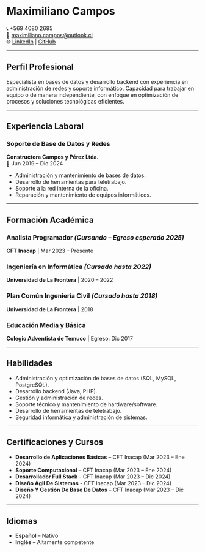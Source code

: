 # Maximiliano Campos

📞 +569 4080 2695  
📧 maximiliano.campos@outlook.cl  
🌐 [LinkedIn](https://www.linkedin.com/in/maximiliano-campos-055a921a9) | [GitHub](https://github.com/M-akishi)  

---

## Perfil Profesional
Especialista en bases de datos y desarrollo backend con experiencia en administración de redes y soporte informático. Capacidad para trabajar en equipo o de manera independiente, con enfoque en optimización de procesos y soluciones tecnológicas eficientes.

---

## Experiencia Laboral
### Soporte de Base de Datos y Redes  
**Constructora Campos y Pérez Ltda.**  
📅 Jun 2019 – Dic 2024  

- Administración y mantenimiento de bases de datos.
- Desarrollo de herramientas para teletrabajo.
- Soporte a la red interna de la oficina.
- Reparación y mantenimiento de equipos informáticos.

---

## Formación Académica
### Analista Programador *(Cursando – Egreso esperado 2025)*  
**CFT Inacap** | Mar 2023 – Presente  

### Ingeniería en Informática *(Cursado hasta 2022)*  
**Universidad de La Frontera** | 2020 – 2022  

### Plan Común Ingeniería Civil *(Cursado hasta 2018)*  
**Universidad de La Frontera** | 2018  

### Educación Media y Básica  
**Colegio Adventista de Temuco** | Egreso: Dic 2017  

---

## Habilidades
- Administración y optimización de bases de datos (SQL, MySQL, PostgreSQL).
- Desarrollo backend (Java, PHP).
- Gestión y administración de redes.
- Soporte técnico y mantenimiento de hardware/software.
- Desarrollo de herramientas de teletrabajo.
- Seguridad informática y administración de sistemas.

---

## Certificaciones y Cursos
- **Desarrollo de Aplicaciones Básicas** – CFT Inacap (Mar 2023 – Ene 2024)
- **Soporte Computacional** – CFT Inacap (Mar 2023 – Ene 2024)
- **Desarrollador Full Stack** - CFT Inacap (Mar 2023 – Dic 2024)
- **Diseño Ágil De Sistemas** - CFT Inacap (Mar 2023 – Dic 2024)
- **Diseño Y Gestión De Base De Datos** – CFT Inacap (Mar 2023 – Dic 2024)
---

## Idiomas
- **Español** – Nativo
- **Inglés** – Altamente competente